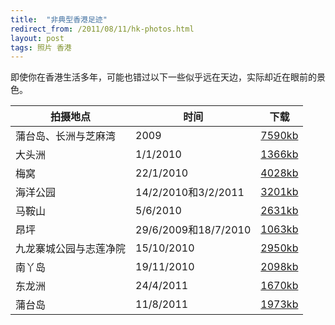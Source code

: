 ```yaml
---
title:  "非典型香港足迹"
redirect_from: /2011/08/11/hk-photos.html
layout: post
tags: 照片 香港
---
```


即使你在香港生活多年，可能也错过以下一些似乎远在天边，实际却近在眼前的景色。

拍摄地点|时间|下载
---|---|---
蒲台岛、长洲与芝麻湾|2009|<a href="http://assets.chungkwong.cc/document/album/Tafoni.pdf" rel="nofollow">7590kb</a>
大头洲|1/1/2010|<a href="http://assets.chungkwong.cc/document/album/TaiTauChau.pdf" rel="nofollow">1366kb</a>
梅窝|22/1/2010|<a href="http://assets.chungkwong.cc/document/album/MuiWo.pdf" rel="nofollow">4028kb</a>
海洋公园|14/2/2010和3/2/2011|<a href="http://assets.chungkwong.cc/document/album/OceanPark.pdf" rel="nofollow">3201kb</a>
马鞍山|5/6/2010|<a href="http://assets.chungkwong.cc/document/album/MaOnShan.pdf" rel="nofollow">2631kb</a>
昂坪|29/6/2009和18/7/2010|<a href="http://assets.chungkwong.cc/document/album/NgongPing.pdf" rel="nofollow">1063kb</a>
九龙寨城公园与志莲净院|15/10/2010|<a href="http://assets.chungkwong.cc/document/album/CLCvisit.pdf" rel="nofollow">2950kb</a>
南丫岛|19/11/2010 |<a href="http://assets.chungkwong.cc/document/album/Lamma.pdf" rel="nofollow">2098kb</a>
东龙洲|24/4/2011 |<a href="http://assets.chungkwong.cc/document/album/TungKungChau.pdf" rel="nofollow">1670kb</a>
蒲台岛|11/8/2011 |<a href="http://assets.chungkwong.cc/document/album/PoToi.pdf" rel="nofollow">1973kb</a>


